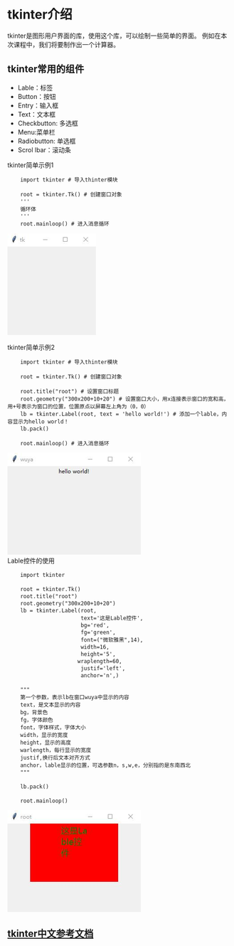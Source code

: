# tkinter介绍
tkinter是图形用户界面的库，使用这个库，可以绘制一些简单的界面。
例如在本次课程中，我们将要制作出一个计算器。
## tkinter常用的组件
* Lable：标签
* Button：按钮
* Entry：输入框
* Text：文本框
* Checkbutton: 多选框
* Menu:菜单栏
* Radiobutton: 单选框
* Scrol lbar：滚动条

tkinter简单示例1

        import tkinter # 导入thinter模块
        
        root = tkinter.Tk() # 创建窗口对象
        '''
        循环体
        '''
        root.mainloop() # 进入消息循环

![avatar](img/class_19_img01.jpg)

tkinter简单示例2

        import tkinter # 导入thinter模块
  
        root = tkinter.Tk() # 创建窗口对象
        
        root.title("root") # 设置窗口标题
        root.geometry("300x200+10+20") # 设置窗口大小，用x连接表示窗口的宽和高，用+号表示为窗口的位置，位置原点以屏幕左上角为（0，0）
        lb = tkinter.Label(root, text = 'hello world!') # 添加一个lable，内容显示为hello world！
        lb.pack()
        
        root.mainloop() # 进入消息循环
![avatar](img/class_19_img02.jpg)     
Lable控件的使用

        import tkinter
        
        root = tkinter.Tk()
        root.title("root")
        root.geometry("300x200+10+20")
        lb = tkinter.Label(root,
                           text='这是Lable控件',
                           bg='red',
                           fg='green',
                           font=("微软雅黑",14),
                           width=16,
                           height='5',
                          wraplength=60,
                           justif='left',
                           anchor='n',)
        
        """
        第一个参数，表示lb在窗口wuya中显示的内容
        text，是文本显示的内容
        bg，背景色
        fg，字体颜色
        font，字体样式，字体大小
        width，显示的宽度
        height，显示的高度
        warlength，每行显示的宽度
        justif,换行后文本对齐方式
        anchor，lable显示的位置，可选参数n，s,w,e，分别指的是东南西北
        """
        
        lb.pack()
        
        root.mainloop()
![avatar](img/class_19_img03.jpg)

## [tkinter中文参考文档](https://www.runoob.com/python/python-gui-tkinter.html)